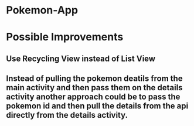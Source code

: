 # Pokemon-App

# Possible Improvements

## Use Recycling View instead of List View
## Instead of pulling the pokemon deatils from the main activity and then pass them on the details activity another approach could be to pass the pokemon id and then pull the details from the  api directly from the details activity.